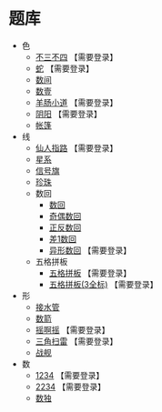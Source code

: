 # 题库
- 色
  - [不三不四](http://www.sudokufans.org.cn/lx/n3.index.php?w=10) 【需要登录】
  - [蛇](http://www.sudokufans.org.cn/lx/she.index.php?w=10) 【需要登录】
  - [数间](https://cn.puzzle-heyawake.com/)
  - [数壹](数壹.md)
  - [羊肠小道](http://www.sudokufans.org.cn/lx/sho.index.php?w=10) 【需要登录】
  - [阴阳](http://www.sudokufans.org.cn/lx/yy.index.php?w=10) 【需要登录】
  - [帐篷](帐篷.md)
- 线
  - [仙人指路](http://www.sudokufans.org.cn/lx/xrzl.index.php?w=10) 【需要登录】
  - [星系](https://cn.puzzle-galaxies.com/)
  - [信号旗](https://cn.puzzle-shingoki.com/)
  - [珍珠](珍珠.md)
  - 数回
      - [数回](数回.md)
      - [奇偶数回](奇偶数回.md)
      - [正反数回](正反数回.md)
      - [差1数回](差1数回.md)
      - [异形数回](http://www.sudokufans.org.cn/lx/loom.index.php?w=16&h=10) 【需要登录】
  - 五格拼板
    - [五格拼板](http://www.sudokufans.org.cn/lx/g5.index.php?w=10) 【需要登录】
    - [五格拼板(3全标)](http://www.sudokufans.org.cn/lx/g3.index.php?w=10) 【需要登录】
- 形
  - [接水管](https://cn.puzzle-pipes.com/)
  - [数箭](数箭.md)
  - [摇啊摇](http://www.sudokufans.org.cn/lx/yay.index.php?w=10) 【需要登录】
  - [三角扫雷](http://www.sudokufans.org.cn/lx/ms.index.php?w=6) 【需要登录】
  - [战舰](https://cn.puzzle-battleships.com/)
- 数
  - [1234](http://www.sudokufans.org.cn/lx/game.index.php?type=1234) 【需要登录】
  - [2234](http://www.sudokufans.org.cn/lx/game.index.php?type=2234) 【需要登录】
  - [数独](https://github.com/zhugelianglongming/sudoku/blob/main/SUMMARY.md)
